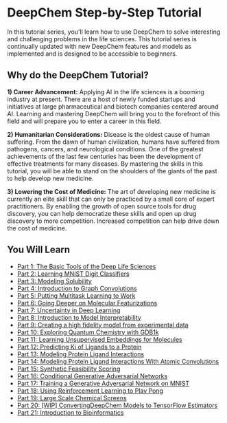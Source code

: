 # DeepChem Step-by-Step Tutorial

In this tutorial series, you'll learn how to use DeepChem to solve interesting
and challenging problems in the life sciences. This tutorial series is
continually updated with new DeepChem features and models as implemented and is
designed to be accessible to beginners.

## Why do the DeepChem Tutorial?

**1) Career Advancement:** Applying AI in the life sciences is a booming
industry at present. There are a host of newly funded startups and initiatives
at large pharmaceutical and biotech companies centered around AI. Learning and
mastering DeepChem will bring you to the forefront of this field and will
prepare you to enter a career in this field.

**2) Humanitarian Considerations:** Disease is the oldest cause of human
suffering. From the dawn of human civilization, humans have suffered from pathogens,
cancers, and neurological conditions. One of the greatest achievements of
the last few centuries has been the development of effective treatments for
many diseases. By mastering the skills in this tutorial, you will be able to
stand on the shoulders of the giants of the past to help develop new
medicine.

**3) Lowering the Cost of Medicine:** The art of developing new medicine is
currently an elite skill that can only be practiced by a small core of expert
practitioners. By enabling the growth of open source tools for drug discovery,
you can help democratize these skills and open up drug discovery to more
competition. Increased competition can help drive down the cost of medicine.

## You Will Learn
* [Part 1: The Basic Tools of the Deep Life Sciences](01_The_Basic_Tools_of_the_Deep_Life_Sciences.ipynb)
* [Part 2: Learning MNIST Digit Classifiers](02_Learning_MNIST_Digit_Classifiers.ipynb)
* [Part 3: Modeling Solubility](03_Modeling_Solubility.ipynb)
* [Part 4: Introduction to Graph Convolutions](04_Introduction_to_Graph_Convolutions.ipynb)
* [Part 5: Putting Multitask Learning to Work](05_Putting_Multitask_Learning_to_Work.ipynb)
* [Part 6: Going Deeper on Molecular Featurizations](06_Going_Deeper_on_Molecular_Featurizations.ipynb)
* [Part 7: Uncertainty in Deep Learning](07_Uncertainty_In_Deep_Learning.ipynb)
* [Part 8: Introduction to Model Interpretability](08_Introduction_to_Model_Interpretability.ipynb)
* [Part 9: Creating a high fidelity model from experimental data](09_Creating_a_high_fidelity_model_from_experimental_data.ipynb)
* [Part 10: Exploring Quantum Chemistry with GDB1k](10_Exploring_Quantum_Chemistry_with_GDB1k.ipynb)
* [Part 11: Learning Unsupervised Embeddings for Molecules](11_Learning_Unsupervised_Embeddings_for_Molecules.ipynb)
* [Part 12: Predicting Ki of Ligands to a Protein](12_Predicting_Ki_of_Ligands_to_a_Protein.ipynb)
* [Part 13: Modeling Protein Ligand Interactions](13_Modeling_Protein_Ligand_Interactions.ipynb)
* [Part 14: Modeling Protein Ligand Interactions With Atomic Convolutions](14_Modeling_Protein_Ligand_Interactions_With_Atomic_Convolutions.ipynb)
* [Part 15: Synthetic Feasibility Scoring](15_Synthetic_Feasibility_Scoring.ipynb)
* [Part 16: Conditional Generative Adversarial Networks](16_Conditional_Generative_Adversarial_Networks.ipynb)
* [Part 17: Training a Generative Adversarial Network on MNIST](17_Training_a_Generative_Adversarial_Network_on_MNIST.ipynb)
* [Part 18: Using Reinforcement Learning to Play Pong](18_Using_Reinforcement_Learning_to_Play_Pong.ipynb)
* [Part 19: Large Scale Chemical Screens](19_Large_Scale_Chemical_Screens.ipynb)
* [Part 20: [WIP] ConvertingDeepChem Models to TensorFlow Estimators](WIP_20_Converting_DeepChem_Models_to_TensorFlow_Estimators.ipynb)
* [Part 21: Introduction to Bioinformatics](21_Introduction_to_Bioinformatics.ipynb)

